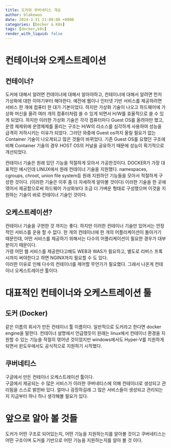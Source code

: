 ```yaml
---
title: 도커와 쿠버네티스 개요
author: blakewoo
date: 2024-3-31 21:00:00 +0900
categories: [Docker & K8s]
tags: [docker,k8s]
render_with_liquid: false
---
```


# 컨테이너와 오케스트레이션
## 컨테이너?
도커에 대해서 알려면 컨테이너에 대해서 알아야하고,
컨테이너에 대해서 알려면 먼저 가상화에 대한 이야기부터 해야한다.
예전에 웹이나 인터넷 기반 서비스를 제공하려면 서비스 한 개에 컴퓨터 한 대가 기본이었다.
하지만 가상화 기술이 나오고 하드웨어에 가상화 머신을 올려 여러 개의 컴퓨터처럼 쓸 수 있게 되면서
H/W를 효율적으로 쓸 수 있게 되었다. 하지만 이러한 가상화 기술은 각각 컴퓨터마다 Guest OS를
올려야만 했고, 운영 체제위에 운영체제를 올리는 구조는 H/W의 리소스를 심각하게 사용하여
성능을 급격히 저하시키는 이유가 되었다.
그러던 와중에 Guest os까지 올릴 필요가 없는 Container 기술이 나오게되고 많은 것들이 바뀌었다.
기존 Guest OS를 요했던 구조에 비해 Container 기술의 경우 HOST OS의 커널을 공유하기 때문에
성능이 획기적으로 개선되었다.

컨테이너 기술은 원래 있던 기능을 적절하게 모아서 가공한것이다. DOCKER가 가장 대표적인 예시인데
LINUX에서 원래 컨테이너 기술을 지원했다. namespaces, cgroups, chroot, union file system등 원래
지원하던 기능들을 모아서 적절하게 구성한 것이다. (이러한 기술은 이후 좀 더 자세하게 알아볼 것이다)
이러한 기술을 한 곳에 엮어서 제공함으로써 하드웨어 가상화보다
조금 더 가벼운 형태로 구성했으며 이것을 지원하는 기술이 바로 컨테이너 기술인 것이다.

## 오케스트레이션?
컨테이너 기술을 구현한 것 까지는 좋다. 하지만 이러한 컨테이너 기술만 있어서는 안정적인 서비스를 운용 할 수 없다.
한 개의 컨테이너에 한 개의 어플리케이션이 돌아가기 때문인데, 어떤 서비스를 제공하기 위해서는 다수의 어플리케이션이
필요한 경우가 대부분이기 때문이다.      
가령 어떤 웹 서비스를 제공한다고해도 WEB과 WAS가 필요하고, 별도로 리버스 프록시까지 써야한다고 하면
NGINX까지 필요할 수 도 있다.   
이러한 이유로 인해 다수의 컨테이너를 제어할 무언가가 필요했다.
그래서 나온게 컨테이너 오케스트레이션 툴이다.

# 대표적인 컨테이너와 오케스트레이션 툴
## 도커 (Docker)
같은 이름의 회사가 만든 컨테이너 툴 이름이다. 일반적으로 도커라고 한다면 docker engine을 말한다.
컨테이너 설명에서 언급했듯이 원래는 linux에서 컨테이너 환경을 지원할 수 있는 기능을 적절히 엮어낸 것이었지만
windows에서도 Hyper-V를 지원하게 되면서 윈도우에서도 공식적으로 지원하기 시작했다.

## 쿠버네티스
구글에서 만든 컨테이너 오케스트레이션 툴이다.   
구글에서 제공되는 수 많은 서비스가 이러한 쿠버네티스에 의해 컨테이너로 생성되고 관리됨을 스스로 밝힌바 있다.
얼마나 굉장하길래 그 많은 서비스들이 생성되고 관리되는지 지금부터 하나 하나 생각해볼 필요가 있다.

# 앞으로 알아 볼 것들
도커가 어떤 구조로 되어있는지, 어떤 기능을 지원하는지를 알아볼 것이고
쿠버네티스는 어떤 구조이며 도커를 기반으로 어떤 기능을 지원하는지를 알아 볼 것 이다.
